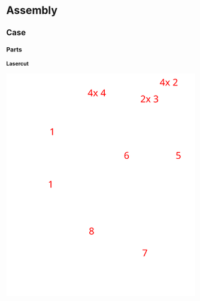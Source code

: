 <h1>Assembly</h1>
<h2>Case</h2>
<h3>Parts</h3>
<h4>Lasercut</h4>
<img src="MiniDeXed Case Cutting Plane.svg" alt="Lasercut Case with Numbering" width="600">